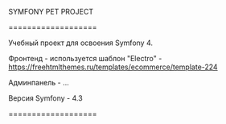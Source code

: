 SYMFONY PET PROJECT

===================

Учебный проект для освоения Symfony 4.

Фронтенд - используется шаблон "Electro" - https://freehtmlthemes.ru/templates/ecommerce/template-224

Админпанель - ...

Версия Symfony - 4.3

===================

